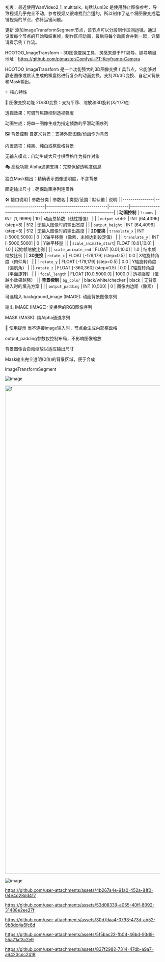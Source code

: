初衷：最近使用WanVideo2_1_multitalk，kj默认uni3c 是使用静止图像参考，导致视频几乎完全不动，参考视频又很难找到合适的，所以制作了这个将图像变成运镜视频的节点，弥补运镜问题。

更新
添加ImageTransformSegment节点，该节点可以分段制作区间运镜。通过设置每个节点的开始和结束帧，制作区间动画，最后将每个动画合并到一起，详情请看示例工作流。

HOOTOO_ImageTransform - 3D图像变换工具，灵感来源于PT娃导，娃导项目地址：https://github.com/ptmaster/Comfyui-PT-Keyframe-Camera

HOOTOO_ImageTransform 是一个功能强大的3D图像变换工具节点，它能够对静态图像或默认生成的棋盘格进行复杂的动画变换，支持2D/3D变换、自定义背景和Mask输出。

✨ 核心特性

🎨 图像变换功能
2D/3D变换：支持平移、缩放和3D旋转(X/Y/Z轴)

透视效果：可调节焦距控制透视强度

动画生成：将单一图像生成为指定帧数的平滑动画序列

🖼️ 背景控制
自定义背景：支持外部图像/动画作为背景

内置选项：纯黑、纯白或棋盘格背景

无输入模式：自动生成大尺寸棋盘格作为操作对象

🎭 高级功能
Alpha通道支持：完整保留透明度信息

独立Mask输出：精确表示图像透明度，不含背景

固定输出尺寸：确保动画序列连贯性

🛠️ 接口说明
| 参数分类       | 参数名               | 类型/范围                     | 默认值   | 说明                                                                 |
|----------------|----------------------|-------------------------------|----------|----------------------------------------------------------------------|
| **动画控制**   | `frames`             | INT [1, 9999]                | 10       | 动画总帧数（线性插值）                                               |
|                | `output_width`       | INT [64,4096] (step=8)       | 512      | 无输入图像时的输出宽度                                               |
|                | `output_height`      | INT [64,4096] (step=8)       | 512      | 无输入图像时的输出高度                                               |
| **2D变换**     | `translate_x`        | INT [-5000,5000]             | 0        | X轴平移量（像素，末帧达到设定值）                                    |
|                | `translate_y`        | INT [-5000,5000]             | 0        | Y轴平移量                                                            |
|                | `scale_animate_start`| FLOAT [0.01,10.0]            | 1.0      | 起始帧缩放比例                                                       |
|                | `scale_animate_end`  | FLOAT [0.01,10.0]            | 1.0      | 结束帧缩放比例                                                       |
| **3D变换**     | `rotate_x`           | FLOAT [-179,179] (step=0.5)  | 0.0      | X轴旋转角度（俯仰角）                                                |
|                | `rotate_y`           | FLOAT [-179,179] (step=0.5)  | 0.0      | Y轴旋转角度（偏航角）                                                |
|                | `rotate_z`           | FLOAT [-360,360] (step=0.5)  | 0.0      | Z轴旋转角度（平面旋转）                                              |
|                | `focal_length`       | FLOAT [10.0,5000.0]          | 1000.0   | 透视强度（值越小效果越强）                                           |
| **背景控制**   | `bg_color`           | black/white/checker          | black    | 无背景输入时的填充方案                                               |
|                | `output_padding`     | INT [0,500]                  | 0        | 图像内边距（像素）                                                   |

可选输入
background_image (IMAGE): 动画背景图像序列

输出
IMAGE (IMAGE): 变换后的RGB图像序列

MASK (MASK): 纯Alpha通道序列

📌 使用提示
当不连接image输入时，节点会生成内部棋盘格

output_padding参数仅控制布局，不影响图像缩放

背景图像会自动缩放以适应输出尺寸

Mask输出完全透明(0值)的背景区域，便于合成

ImageTransformSegment

![image](https://github.com/user-attachments/assets/3fdeec3a-e96c-4616-a311-c054ba33381a)



<img width="1589" alt="1" src="https://github.com/user-attachments/assets/3292ae57-779e-41b2-b03c-55c8127de0b0" />

![image](https://github.com/user-attachments/assets/676cb950-e663-456e-94a4-35fbee6de919)

https://github.com/user-attachments/assets/4b267a4e-91a0-452a-81f0-04e4d28dd417   

https://github.com/user-attachments/assets/53d08339-a055-40ff-8092-31488e2ee27f

https://github.com/user-attachments/assets/30d7daa4-0793-473d-ab52-9b8dc4a6fc8d

https://github.com/user-attachments/assets/5f5bac22-fb04-46bd-93d9-55a71af3c2e9

https://github.com/user-attachments/assets/837f2982-7314-47db-a9a7-a6423cdc2418



